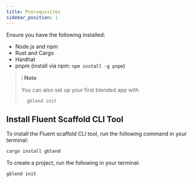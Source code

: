 ```yaml
---
title: Prerequisites
sidebar_position: 1
---
```


Ensure you have the following installed:

* Node.js and npm
* Rust and Cargo
* Hardhat
* pnpm (install via npm: `npm install -g pnpm`)

> ℹ️ **Note**  
>
> You can also set up your first blended app with 
> 
>```shell
>   gblend init
>```

## Install Fluent Scaffold CLI Tool

To install the Fluent scaffold CLI tool, run the following command in your terminal:

```bash
cargo install gblend
```

To create a project, run the following in your terminal:

```bash
gblend init
```